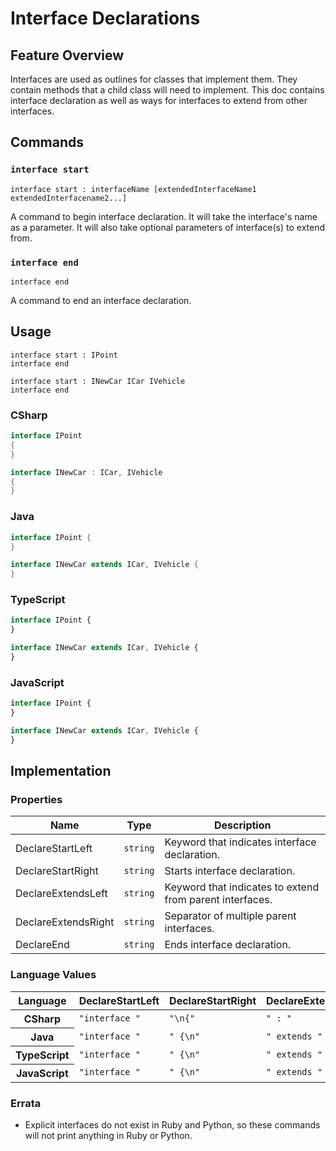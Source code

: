 # Interface Declarations

## Feature Overview

Interfaces are used as outlines for classes that implement them.
They contain methods that a child class will need to implement.
This doc contains interface declaration as well as ways for interfaces to extend from other interfaces.


## Commands

### `interface start`

`interface start : interfaceName [extendedInterfaceName1 extendedInterfacename2...]`

A command to begin interface declaration.
It will take the interface's name as a parameter.
It will also take optional parameters of interface(s) to extend from.

### `interface end`

`interface end`

A command to end an interface declaration.


## Usage

```gls
interface start : IPoint
interface end

interface start : INewCar ICar IVehicle
interface end
```

### CSharp

```csharp
interface IPoint
{
}

interface INewCar : ICar, IVehicle
{
}
```

### Java

```java
interface IPoint {
}

interface INewCar extends ICar, IVehicle {
}
```

### TypeScript

```typescript
interface IPoint {
}

interface INewCar extends ICar, IVehicle {
}
```

### JavaScript

```JavaScript
interface IPoint {
}

interface INewCar extends ICar, IVehicle {
}
```


## Implementation

### Properties

<table>
    <thead>
        <th>Name</th>
        <th>Type</th>
        <th>Description</th>
    </thead>
    <tbody>
        <tr>
            <td>DeclareStartLeft</td>
            <td><code>string</code></td>
            <td>Keyword that indicates interface declaration.</td>
        </tr>
        <tr>
            <td>DeclareStartRight</td>
            <td><code>string</code></td>
            <td>Starts interface declaration.</td>
        </tr>
        <tr>
            <td>DeclareExtendsLeft</td>
            <td><code>string</code></td>
            <td>Keyword that indicates to extend from parent interfaces.</td>
        </tr>
        <tr>
            <td>DeclareExtendsRight</td>
            <td><code>string</code></td>
            <td>Separator of multiple parent interfaces.</td>
        </tr>
        <tr>
            <td>DeclareEnd</td>
            <td><code>string</code></td>
            <td>Ends interface declaration.</td>
        </tr>
    </tbody>
</table>

### Language Values

<table>
    <thead>
        <th>Language</th>
        <th>DeclareStartLeft</th>
        <th>DeclareStartRight</th>
        <th>DeclareExtendsLeft</th>
        <th>DeclareExtendsRight</th>
        <th>DeclareEnd</th>
    </thead>
    <tbody>
        <tr>
            <th>CSharp</th>
            <td><code>"interface "</code></td>
            <td><code>"\n{"</code></td>
            <td><code>" : "</code></td>
            <td><code>", "</code></td>
            <td><code>"}"</code></td>
        </tr>
        <tr>
            <th>Java</th>
            <td><code>"interface "</code></td>
            <td><code>" {\n"</code></td>
            <td><code>" extends "</code></td>
            <td><code>", "</code></td>
            <td><code>"}"</code></td>
        </tr>
        <tr>
            <th>TypeScript</th>
            <td><code>"interface "</code></td>
            <td><code>" {\n"</code></td>
            <td><code>" extends "</code></td>
            <td><code>", "</code></td>
            <td><code>"}"</code></td>
        </tr>
        <tr>
            <th>JavaScript</th>
            <td><code>"interface "</code></td>
            <td><code>" {\n"</code></td>
            <td><code>" extends "</code></td>
            <td><code>", "</code></td>
            <td><code>"}"</code></td>
        </tr>
    </tbody>
</table>

### Errata

* Explicit interfaces do not exist in Ruby and Python, so these commands will not print anything in Ruby or Python.
